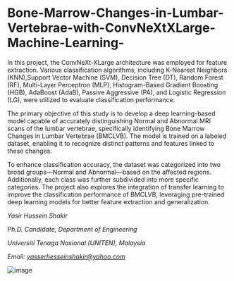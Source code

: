 # Bone-Marrow-Changes-in-Lumbar-Vertebrae-with-ConvNeXtXLarge-Machine-Learning-


In this project, the ConvNeXt-XLarge architecture was employed for feature extraction. Various classification algorithms, including K-Nearest Neighbors (KNN),Support Vector Machine (SVM),  Decision Tree (DT), Random Forest (RF), Multi-Layer Perceptron (MLP), Histogram-Based Gradient Boosting (HGB), AdaBoost (AdaB), Passive Aggressive (PA), and Logistic Regression (LG), were utilized to evaluate classification performance.

The primary objective of this study is to develop a deep learning-based model capable of accurately distinguishing Normal and Abnormal MRI scans of the lumbar vertebrae, specifically identifying Bone Marrow Changes in Lumbar Vertebrae (BMCLVB). The model is trained on a labeled dataset, enabling it to recognize distinct patterns and features linked to these changes.

To enhance classification accuracy, the dataset was categorized into two broad groups—Normal and Abnormal—based on the affected regions. Additionally, each class was further subdivided into more specific categories. The project also explores the integration of transfer learning to improve the classification performance of BMCLVB, leveraging pre-trained deep learning models for better feature extraction and generalization.


*Yasir Hussein Shakir* 

*Ph.D. Candidate, Department of Engineering*

*Universiti Tenaga Nasional (UNITEN), Malaysia*

*Email: yasserhesseinshakir@yahoo.com*


![image](https://github.com/user-attachments/assets/6da92331-9223-4d1a-8295-3a0212ca0546)

